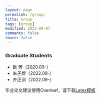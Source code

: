 ```yaml
---
layout: page
permalink: /group/
title: Group
tags: [group]
modified: 2023-09-07 
comments: false
share: false
---
```



### Graduate Students
* 欧  芳（2020.09-）
* 朱子煜（2022.09-）
* 齐正训（2022.09-）


毕业论文建议使用Overleaf，请下载<a href="../group/模板.zip" class="textlink" target="_blank">Latex模板</a> <br> 
